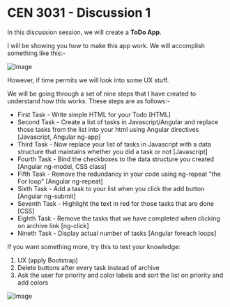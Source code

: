# CEN 3031 - Discussion 1

In this discussion session, we will create a **ToDo App**.

I will be showing you how to make this app work. We will accomplish something like this:-

![Image](https://github.com/kapooramanpreet/CEN3031/blob/master/Discussion1_ToDo/Discussion%20-1%20create.PNG)

However, if time permits we will look into some UX stuff.

We will be going through a set of nine steps that I have created to understand how this works. These steps are as follows:-

* First Task - Write simple HTML for your Todo [HTML]
* Second Task - Create a list of tasks in Javascript/Angular and replace those tasks from the list into your html using Angular directives [Javascript, Angular ng-app]
* Third Task - Now replace your list of tasks in Javascript with a data structure that maintains whether you did a task or not [Javascript]
* Fourth Task - Bind the checkboxes to the data structure you created 
[Angular ng-model, CSS class]
* Fifth Task - Remove the redundancy in your code using ng-repeat "the For loop"  [Angular ng-repeat]
* Sixth Task -  Add a task to your list when you click the add button [Angular ng-submit]
* Seventh Task -  Highlight the text in red for those tasks that are done [CSS]
* Eighth Task -  Remove the tasks that we have completed when clicking on archive link [ng-click]
* Nineth Task -  Display actual number of tasks [Angular foreach loops]



If you want something more, try this to test your knowledge: 

  1. UX (apply Bootstrap)
  2. Delete buttons after every task instead of archive
  3. Ask the user for priority and color labels and sort the list on priority and add colors

    
![Image](https://github.com/kapooramanpreet/CEN3031/blob/master/Discussion1_ToDo/Discussion%20-1%20UX.PNG)
